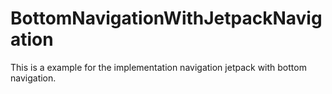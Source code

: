 # BottomNavigationWithJetpackNavigation

This is a example for the implementation navigation jetpack with bottom navigation.
